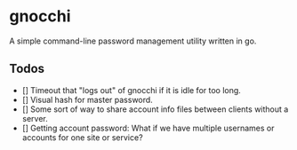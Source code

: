 # gnocchi

A simple command-line password management utility written in go.

## Todos

- [] Timeout that "logs out" of gnocchi if it is idle for too long.
- [] Visual hash for master password.
- [] Some sort of way to share account info files between clients without a server.
- [] Getting account password: What if we have multiple usernames or accounts for one site or service? 
